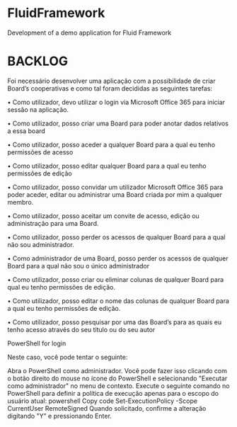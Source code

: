 # FluidFramework
Development of a demo application for Fluid Framework

# BACKLOG

Foi necessário desenvolver uma aplicação com a possibilidade de criar Board’s cooperativas e como tal foram decididas as seguintes tarefas:

•	Como utilizador, devo utilizar o login via Microsoft Office 365 para iniciar sessão na aplicação.

•	Como utilizador, posso criar uma Board para poder anotar dados relativos a essa board

•	Como utilizador, posso aceder a qualquer Board para a qual eu tenho permissões de acesso

•	Como utilizador, posso editar qualquer Board para a qual eu tenho permissões de edição

•	Como utilizador, posso convidar um utilizador Microsoft Office 365 para poder aceder, editar ou administrar uma Board criada por mim a qualquer membro.

•	Como utilizador, posso aceitar um convite de acesso, edição ou administração para uma Board.

•	Como utilizador, posso perder os acessos de qualquer Board para a qual não sou administrador.

•	Como administrador de uma Board, posso perder os acessos de qualquer Board para a qual não sou o único administrador

•	Como utilizador, posso criar ou eliminar colunas de qualquer Board para qual eu tenho permissões de edição.

•	Como utilizador, posso editar o nome das colunas de qualquer Board para a qual eu tenho permissões de edição.

•	Como utilizador, posso pesquisar por uma das Board’s para as quais eu tenho acesso através do seu título ou do seu autor 


PowerShell for login 

Neste caso, você pode tentar o seguinte:

Abra o PowerShell como administrador. Você pode fazer isso clicando com o botão direito do mouse no ícone do PowerShell e selecionando "Executar como administrador" no menu de contexto.
Execute o seguinte comando no PowerShell para definir a política de execução apenas para o escopo do usuário atual:
powershell
Copy code
Set-ExecutionPolicy -Scope CurrentUser RemoteSigned
Quando solicitado, confirme a alteração digitando "Y" e pressionando Enter.